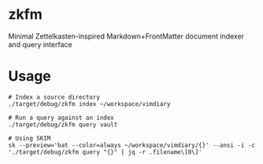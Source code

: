 # zkfm
Minimal Zettelkasten-inspired Markdown+FrontMatter document indexer and query interface

# Usage

```
# Index a source directory
./target/debug/zkfm index ~/workspace/vimdiary

# Run a query against an index
./target/debug/zkfm query vault

# Using SKIM
sk --preview='bat --color=always ~/workspace/vimdiary/{}' --ansi -i -c './target/debug/zkfm query "{}" | jq -r .filename\[0\]'
```
